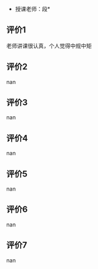 - 授课老师：段* 

## 评价1

老师讲课很认真，个人觉得中规中矩
## 评价2

nan
## 评价3

nan
## 评价4

nan
## 评价5

nan
## 评价6

nan
## 评价7

nan
